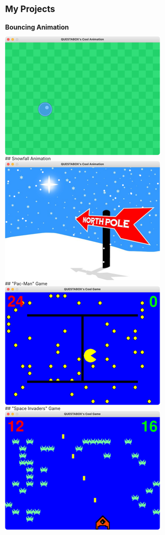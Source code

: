 # My Projects
## Bouncing Animation
<img src="screenshots/bouncing.png" alt="screenshot of bouncing animation" width="700"/>
## Snowfall Animation
<img src="screenshots/snowfall.png" alt="screenshot of snowfall animation" width="700"/>
## "Pac-Man" Game
<img src="screenshots/pac_man.png" alt="screenshot of pacman game" width="700"/>
## "Space Invaders" Game
<img src="screenshots/space_invaders.png" alt="screenshot of space invaders game" width="700"/>
